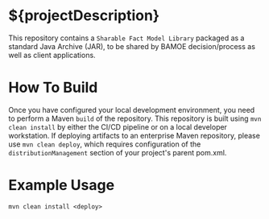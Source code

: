 # ${projectDescription}
This repository contains a `Sharable Fact Model Library` packaged as a standard Java Archive (JAR), to be shared by BAMOE decision/process as well as client applications.

# How To Build 
Once you have configured your local development environment, you need to perform a Maven `build` of the repository.  This repository is built using `mvn clean install` by either the CI/CD pipeline or on a local developer workstation.  If deploying artifacts to an enterprise Maven repository, please use `mvn clean deploy`, which requires configuration of the `distributionManagement` section of your project's parent pom.xml.

# Example Usage
```shell
mvn clean install <deploy>
```